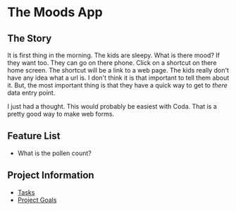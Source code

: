 # The Moods App

## The Story

It is first thing in the morning. The kids are sleepy. What is there mood?
If they want too. They can go on there phone. Click on a shortcut on there home screen.
The shortcut will be a link to a web page. The kids really don't have any idea what a url is.
I don't think it is that important to tell them about it. But, the most important thing is that they have a quick way to get to _there_ data entry point.

I just had a thought. This would probably be easiest with Coda. That is a pretty good way to make web forms.

## Feature List

- What is the pollen count?

## Project Information

- [Tasks](/doc/tasks.md)
- [Project Goals](/doc/goals.md)
